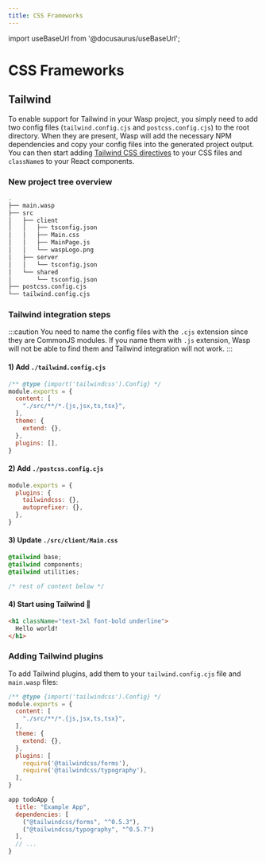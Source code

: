 ```yaml
---
title: CSS Frameworks
---
```


import useBaseUrl from '@docusaurus/useBaseUrl';

# CSS Frameworks

## Tailwind

To enable support for Tailwind in your Wasp project, you simply need to add two config files (`tailwind.config.cjs` and `postcss.config.cjs`) to the root directory. When they are present, Wasp will add the necessary NPM dependencies and copy your config files into the generated project output. You can then start adding [Tailwind CSS directives](https://tailwindcss.com/docs/functions-and-directives#directives) to your CSS files and `className`s to your React components.

### New project tree overview
```bash title="tree ." {6,13-14}
.
├── main.wasp
├── src
│   ├── client
│   │   ├── tsconfig.json
│   │   ├── Main.css
│   │   ├── MainPage.js
│   │   └── waspLogo.png
│   ├── server
│   │   └── tsconfig.json
│   └── shared
│       └── tsconfig.json
├── postcss.config.cjs
└── tailwind.config.cjs
```

### Tailwind integration steps

:::caution
You need to name the config files with the `.cjs` extension since they are CommonJS modules. If you name them with `.js` extension, Wasp will not be able to find them and Tailwind integration will not work.
:::

#### 1) Add `./tailwind.config.cjs`
```js title="./tailwind.config.cjs"
/** @type {import('tailwindcss').Config} */
module.exports = {
  content: [
    "./src/**/*.{js,jsx,ts,tsx}",
  ],
  theme: {
    extend: {},
  },
  plugins: [],
}
```

#### 2) Add `./postcss.config.cjs`
```js title="./postcss.config.cjs"
module.exports = {
  plugins: {
    tailwindcss: {},
    autoprefixer: {},
  },
}
```

#### 3) Update `./src/client/Main.css`
```css title="./src/client//Main.css" {1-3}
@tailwind base;
@tailwind components;
@tailwind utilities;

/* rest of content below */
```

#### 4) Start using Tailwind 🥳
```html title="./src/client/MainPage.js"
<h1 className="text-3xl font-bold underline">
  Hello world!
</h1>
```

### Adding Tailwind plugins
To add Tailwind plugins, add them to your `tailwind.config.cjs` file and `main.wasp` files:

```js title="./tailwind.config.cjs" {10-11}
/** @type {import('tailwindcss').Config} */
module.exports = {
  content: [
    "./src/**/*.{js,jsx,ts,tsx}",
  ],
  theme: {
    extend: {},
  },
  plugins: [
    require('@tailwindcss/forms'),
    require('@tailwindcss/typography'),
  ],
}
```

```js title="main.wasp" {4-5}
app todoApp {
  title: "Example App",
  dependencies: [
    ("@tailwindcss/forms", "^0.5.3"),
    ("@tailwindcss/typography", "^0.5.7")
  ],
  // ...
}
```
